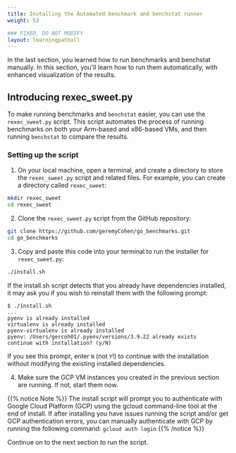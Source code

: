 ```yaml
---
title: Installing the Automated benchmark and benchstat runner
weight: 53

### FIXED, DO NOT MODIFY
layout: learningpathall
---
```


In the last section, you learned how to run benchmarks and benchstat manually.  In this section, you'll learn how to run them automatically, with enhanced visualization of the results.


## Introducing rexec_sweet.py

To make running benchmarks and `benchstat` easier, you can use the `rexec_sweet.py` script.  This script automates the process of running benchmarks on both your Arm-based and x86-based VMs, and then running `benchstat` to compare the results.

### Setting up the script

1. On your local machine, open a terminal, and create a directory to store the `rexec_sweet.py` script and related files. For example, you can create a directory called `rexec_sweet`:

```bash
mkdir rexec_sweet
cd rexec_sweet
```
   
2. Clone the `rexec_sweet.py` script from the GitHub repository:

```bash
git clone https://github.com/geremyCohen/go_benchmarks.git
cd go_benchmarks
```

3. Copy and paste this code into your terminal to run the installer for `rexec_sweet.py`:

```bash
./install.sh
```

If the install.sh script detects that you already have dependencies installed, it may ask you if you wish to reinstall them with the following prompt:

```output
$ ./install.sh
...
pyenv is already installed
virtualenv is already installed
pyenv-virtualenv is already installed
pyenv: /Users/gercoh01/.pyenv/versions/3.9.22 already exists
continue with installation? (y/N)
```

If you see this prompt, enter `N` (not `Y`!) to continue with the installation without modifying the existing installed dependencies.



4. Make sure the GCP VM instances you created in the previous section are running.  If not, start them now.

{{% notice Note %}}
The install script will prompt you to authenticate with Google Cloud Platform (GCP) using the gcloud command-line tool at the end of install. If after installing you have issues running the script and/or get GCP authentication errors, you can manually authenticate with GCP by running the following command: `gcloud auth login`
{{% /notice %}} 


Continue on to the next section to run the script.